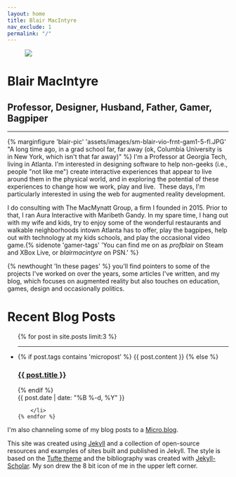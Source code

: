 ```yaml
---
layout: home
title: Blair MacIntyre
nav_exclude: 1
permalink: "/"
---
```

<figure class='fullwidth'><img src='{{site.baseurl}}/assets/uploads/2012/02/blair-wall-widecrop.jpg'/></figure>

# Blair MacIntyre

## Professor, Designer, Husband, Father, Gamer, Bagpiper
<hr class="slender">


{% marginfigure 'blair-pic' 'assets/images/sm-blair-vio-frnt-gam1-5-fl.JPG' "A long time ago, in a grad school far, far away (ok, Columbia University is in New York, which isn't that far away)" %} I'm a Professor at Georgia Tech, living in Atlanta. I'm interested in designing software to help non-geeks (i.e., people "not like me") create interactive experiences that appear to live around them in the physical world, and in exploring the potential of these experiences to change how we work, play and live.  These days, I'm particularly interested in using the web for augmented reality development. 


I do consulting with The MacMynatt Group, a firm I founded in 2015. Prior to that, I ran Aura Interactive with Maribeth Gandy. In my spare time, I hang out with my wife and kids, try to enjoy some of the wonderful restaurants and walkable neighborhoods intown Atlanta has to offer, play the bagpipes, help out with technology at my kids schools, and play the occasional video game.{% sidenote 'gamer-tags' 'You can find me on as <em>profblair</em> on Steam and XBox Live, or <em>blairmacintyre</em> on PSN.' %}

{% newthought 'In these pages' %} you'll find pointers to some of the projects I've worked on over the years, some articles I've written, and my  blog, which focuses on augmented reality but also touches on education, games, design and occasionally politics. 


# Recent Blog Posts

<ul class="content-listing">
    {% for post in site.posts limit:3 %}
      <li class="listing">
        <hr class="slender">
         {% if post.tags contains 'micropost' %}
           {{ post.content }} 
         {% else %}
        <a href="{{ post.url | prepend: site.baseurl }}"><h3 class="contrast">{{ post.title }}</h3></a>
        {% endif %}
        <br><span class="smaller">{{ post.date | date: "%B %-d, %Y" }}</span>  <br/>

        </li>  
    {% endfor %}
</ul>

I'm also channeling some of my blog posts to a [Micro.blog](https://micro.blog/blair).

This site was created using [Jekyll](http://jekyllrb.com) and a collection of open-source resources and examples of sites built and published in Jekyll.  The style is based on the [Tufte theme](http://github.com/clayh53/tufte-jekyll) and the bibliography was created with [Jekyll-Scholar](https://github.com/inukshuk/jekyll-scholar). My son drew the 8 bit icon of me in the upper left corner.
